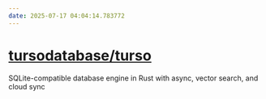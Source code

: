 ```yaml
---
date: 2025-07-17 04:04:14.783772
---
```


# [tursodatabase/turso](https://github.com/tursodatabase/turso)

SQLite-compatible database engine in Rust with async, vector search, and cloud sync